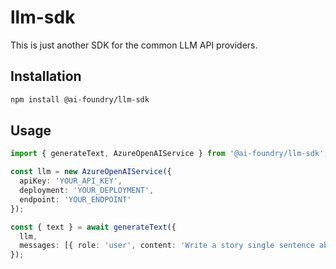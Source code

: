 # llm-sdk

This is just another SDK for the common LLM API providers.

## Installation

```bash
npm install @ai-foundry/llm-sdk
```

## Usage

```typescript
import { generateText, AzureOpenAIService } from '@ai-foundry/llm-sdk';

const llm = new AzureOpenAIService({
  apiKey: 'YOUR_API_KEY',
  deployment: 'YOUR_DEPLOYMENT',
  endpoint: 'YOUR_ENDPOINT'
});

const { text } = await generateText({
  llm,
  messages: [{ role: 'user', content: 'Write a story single sentence about a dragon' }]
});
```
